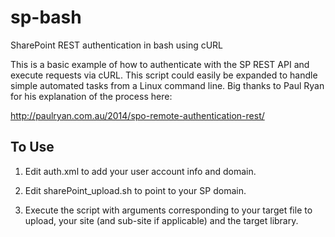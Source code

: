 # sp-bash
SharePoint REST authentication in bash using cURL

This is a basic example of how to authenticate with the SP REST API and execute requests via cURL. This script could easily be expanded to handle simple automated tasks from a Linux command line. Big thanks to Paul Ryan for his explanation of the process here:

http://paulryan.com.au/2014/spo-remote-authentication-rest/

## To Use

1. Edit auth.xml to add your user account info and domain.

2. Edit sharePoint_upload.sh to point to your SP domain.

3. Execute the script with arguments corresponding to your target file to upload, your site (and sub-site if applicable) and the target library.
